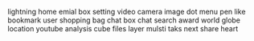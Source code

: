 <i class="fas fa-bolt"></i>
lightning
<i class="fas fa-home"></i>
home
<i class="fas fa-inbox"></i>
emial box
<i class="fas fa-cog"></i>
setting
<i class="fas fa-video"></i>
video
<i class="fas fa-camera"></i>
camera
<i class="fas fa-image"></i>
image
<i class="fas fa-ellipsis-v"></i>
dot menu
<i class="fas fa-pen"></i>
pen
<i class="fas fa-thumbs-up"></i>
like
<i class="far fa-bookmark"></i>
bookmark
<i class="far fa-user"></i>
user
<i class="fas fa-shopping-bag"></i>
shopping bag
<i class="far fa-comment-alt"></i>
chat box
<i class="far fa-comment"></i>
chat
<i class="fas fa-search"></i>
search
<i class="fas fa-award"></i>
award
<i class="fas fa-globe"></i>
world globe
<i class="fas fa-map-marker-alt"></i>
location
<i class="fab fa-youtube"></i>
youtube
<i class="fas fa-chart-pie"></i>
analysis
<i class="fas fa-cube"></i>
cube
<i class="fas fa-copy"></i>
files
<i class="fas fa-layer-group"></i>
layer mulsti taks
<i class="fas fa-angle-right"></i>
next
<i class="fas fa-share-alt"></i>
share
<i class="fas fa-heart"></i>
heart